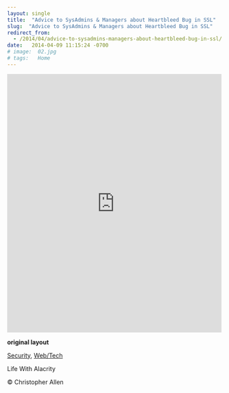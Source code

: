 ```yaml
---
layout: single
title:  "Advice to SysAdmins & Managers about Heartbleed Bug in SSL"
slug:  "Advice to SysAdmins & Managers about Heartbleed Bug in SSL"
redirect_from:
  - /2014/04/advice-to-sysadmins-managers-about-heartbleed-bug-in-ssl/
date:   2014-04-09 11:15:24 -0700
# image:  02.jpg
# tags:   Home
---
```



<iframe src="https://www.facebook.com/plugins/post.php?href=https%3A%2F%2Fwww.facebook.com%2FChristopherRayAllen%2Fposts%2F10152340021285540&show_text=true&width=500" width="500" height="603" style="border:none;overflow:hidden" scrolling="no" frameborder="0" allowfullscreen="true" allow="autoplay; clipboard-write; encrypted-media; picture-in-picture; web-share"></iframe>

**original layout**

[Security](
  /tags/security/), [Web/Tech](
  /tags/web/tech/)

Life With Alacrity

© Christopher Allen



